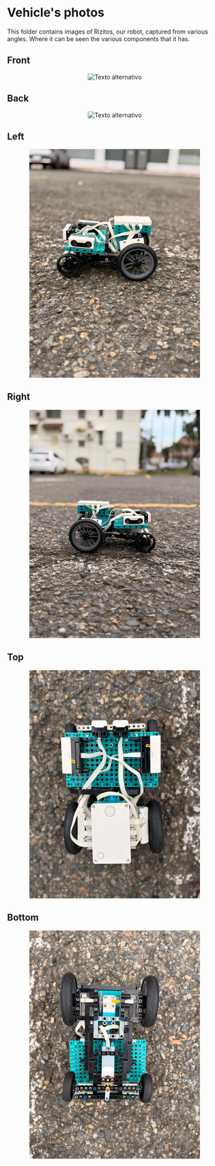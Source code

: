 Vehicle's photos
====

This folder contains images of Rizitos, our robot, captured from various angles. Where it can be seen the various components that it has. 

## Front
<div style="text-align: center;">
  <img src="https://github.com/csvprobotica/RoboGenius/blob/main/v-photos/v2/Front.jpg" alt="Texto alternativo" width="400"/>
</div>

## Back
<div style="text-align: center;">
  <img src="https://github.com/csvprobotica/RoboGenius/blob/main/v-photos/v2/Back.jpg" alt="Texto alternativo" width="400"/>
</div>

## Left
<div style="text-align: center;">
  <img src="https://github.com/csvprobotica/RG2024/blob/main/v-photos/v3/WhatsApp%20Image%202025-07-03%20at%2007.39.58%20(2).jpeg" alt="Texto alternativo" width="400"/>
</div>

## Right
<div style="text-align: center;">
  <img src="https://github.com/csvprobotica/RG2024/blob/main/v-photos/v3/WhatsApp%20Image%202025-07-03%20at%2007.39.58%20(1).jpeg" alt="Texto alternativo" width="400"/>
</div>

## Top
<div style="text-align: center;">
  <img src="https://github.com/csvprobotica/RG2024/blob/main/v-photos/v3/WhatsApp%20Image%202025-07-03%20at%2007.39.58%20(3).jpeg" alt="Texto alternativo" width="400"/>
</div>

## Bottom
<div style="text-align: center;">
  <img src="https://github.com/csvprobotica/RG2024/blob/main/v-photos/v3/WhatsApp%20Image%202025-07-03%20at%2007.39.58.jpeg" alt="Texto alternativo" width="400"/>
</div>




